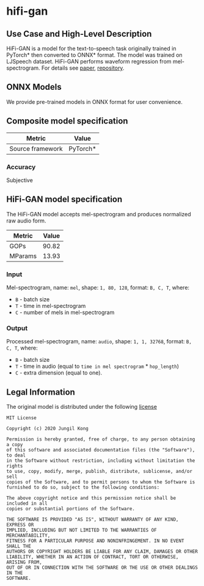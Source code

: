 # hifi-gan

## Use Case and High-Level Description

HiFi-GAN is a model for the text-to-speech task originally trained in PyTorch\*
then converted to ONNX\* format. The model was trained on LJSpeech dataset.
HiFi-GAN performs waveform regression from mel-spectrogram.
For details see [paper](https://arxiv.org/abs/2010.05646), [repository](https://github.com/jik876/hifi-gan).

## ONNX Models

We provide pre-trained models in ONNX format for user convenience.

## Composite model specification

| Metric                          | Value                                     |
|---------------------------------|-------------------------------------------|
| Source framework                | PyTorch\*                                 |

### Accuracy

Subjective

## HiFi-GAN model specification

The HiFi-GAN model accepts mel-spectrogram and produces normalized raw audio form.

| Metric                          | Value                                     |
|---------------------------------|-------------------------------------------|
| GOPs                            | 90.82                                      |
| MParams                         | 13.93                                       |

### Input

Mel-spectrogram, name: `mel`, shape: `1, 80, 128`, format: `B, C, T`, where:

- `B` - batch size
- `T` - time in mel-spectrogram
- `C` - number of mels in mel-spectrogram

### Output

Processed mel-spectrogram, name: `audio`, shape: `1, 1, 32768`, format: `B, C, T`, where:

   - `B` - batch size
   - `T` - time in audio (equal to `time in mel spectrogram` * `hop_length`)
   - `C` - extra dimension (equal to one).


## Legal Information

The original model is distributed under the following
[license](https://github.com/jik876/hifi-gan/blob/master/LICENSE)

```
MIT License

Copyright (c) 2020 Jungil Kong

Permission is hereby granted, free of charge, to any person obtaining a copy
of this software and associated documentation files (the "Software"), to deal
in the Software without restriction, including without limitation the rights
to use, copy, modify, merge, publish, distribute, sublicense, and/or sell
copies of the Software, and to permit persons to whom the Software is
furnished to do so, subject to the following conditions:

The above copyright notice and this permission notice shall be included in all
copies or substantial portions of the Software.

THE SOFTWARE IS PROVIDED "AS IS", WITHOUT WARRANTY OF ANY KIND, EXPRESS OR
IMPLIED, INCLUDING BUT NOT LIMITED TO THE WARRANTIES OF MERCHANTABILITY,
FITNESS FOR A PARTICULAR PURPOSE AND NONINFRINGEMENT. IN NO EVENT SHALL THE
AUTHORS OR COPYRIGHT HOLDERS BE LIABLE FOR ANY CLAIM, DAMAGES OR OTHER
LIABILITY, WHETHER IN AN ACTION OF CONTRACT, TORT OR OTHERWISE, ARISING FROM,
OUT OF OR IN CONNECTION WITH THE SOFTWARE OR THE USE OR OTHER DEALINGS IN THE
SOFTWARE.
```
